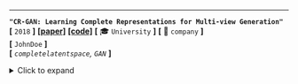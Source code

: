 ---

**`"CR-GAN: Learning Complete Representations for Multi-view Generation"`**  
**[** `2018` **]** **[[paper]](https://www.ijcai.org)** **[[code]](https://www.github.com)** **[** :mortar_board: `University` **]** **[** :office: `company` **]**  
**[**  `JohnDoe`  **]**  
**[** _`completelatentspace`, `GAN`_ **]**  

<details>
  <summary>Click to expand</summary>

- **主要贡献**
  - 第一个调查GAN模型的"complete representations"
  - 用CR-GAN来学习完整的表达，使用一种两通路的模式(`reconstruction path` + `generation path`)
  - CR-GAN可以利用`unlabeled data`来`self supervision`，使得生成的质量更好
  - 即使对于**unseen**的dataset，对于**wild conditions**，CR-GAN可以产生高质量的**multi view**图片

</details>